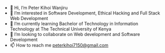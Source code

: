 - 👋 Hi, I’m Peter Kihoi Wanjiru
- 👀 I’m interested in Software Development, Ethical Hacking and Full Stack Web Development
- 🌱 I’m currently learning Bachelor of Technology in Information Technology at The Technical University of Kenya
- 💞️ I’m looking to collaborate on Web development and Software Development
- 📫 How to reach me peterkihoi7150@gmail.com

<!---
Peter-Kihoi/Peter-Kihoi is a ✨ special ✨ repository because its `README.md` (this file) appears on your GitHub profile.
You can click the Preview link to take a look at your changes.
--->
